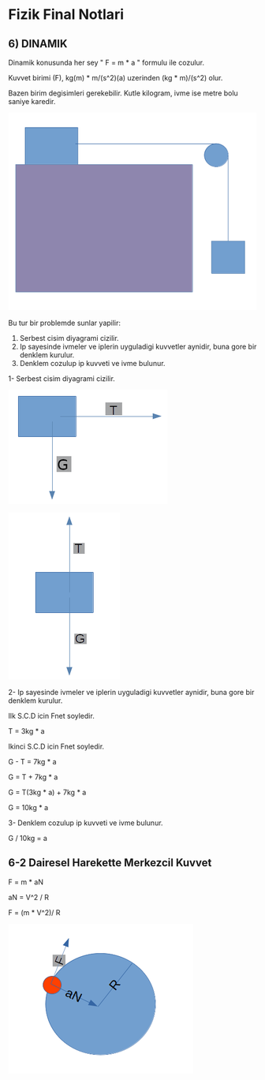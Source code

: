 # Fizik Final Notlari

## 6) DINAMIK

Dinamik konusunda her sey " F = m * a " formulu ile cozulur.

Kuvvet birimi (F), kg(m) * m/(s^2)(a)
                   uzerinden
                   (kg * m)/(s^2) olur.

Bazen birim degisimleri gerekebilir. Kutle kilogram, ivme ise metre bolu saniye karedir.

![problem1](./img/problem1.png)

Bu tur bir problemde sunlar yapilir:
1. Serbest cisim diyagrami cizilir.
2. Ip sayesinde ivmeler ve iplerin uyguladigi kuvvetler aynidir, buna gore bir denklem kurulur.
3. Denklem cozulup ip kuvveti ve ivme bulunur.

1- Serbest cisim diyagrami cizilir.

![problem1serbestcisimdiyagrami1](./img/problem1scd1.png)

![problem1serbestcisimdiyagrami1](./img/problem1scd2.png)

2- Ip sayesinde ivmeler ve iplerin uyguladigi kuvvetler aynidir, buna gore bir denklem kurulur.

Ilk S.C.D icin Fnet soyledir.

T = 3kg * a

Ikinci S.C.D icin Fnet soyledir.

G - T = 7kg * a

G = T + 7kg * a

G = T(3kg * a) + 7kg * a

G = 10kg * a

3- Denklem cozulup ip kuvveti ve ivme bulunur.

G / 10kg = a

## 6-2 Dairesel Harekette Merkezcil Kuvvet

F = m * aN

aN = V^2 / R

F = (m * V^2)/ R

![problem2](./img/problem2.png)


